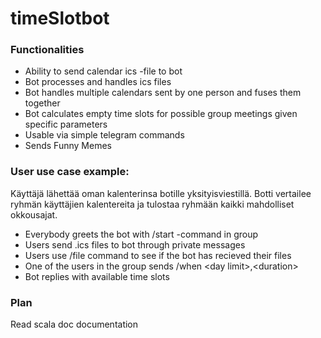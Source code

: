 # timeSlotbot

### Functionalities
- Ability to send calendar ics -file to bot
- Bot processes and handles ics files
- Bot handles multiple calendars sent by one person and fuses them together
- Bot calculates empty time slots for possible group meetings given specific parameters 
- Usable via simple telegram commands
- Sends Funny Memes 


### User use case example:
Käyttäjä lähettää oman kalenterinsa botille yksityisviestillä. Botti vertailee ryhmän käyttäjien kalentereita ja tulostaa ryhmään kaikki mahdolliset okkousajat.

- Everybody greets the bot with /start -command in group
- Users send .ics files to bot through private messages
- Users use /file command to see if the bot has recieved their files
- One of the users in the group sends /when \<day limit>,\<duration>
- Bot replies with available time slots

### Plan
Read scala doc documentation

